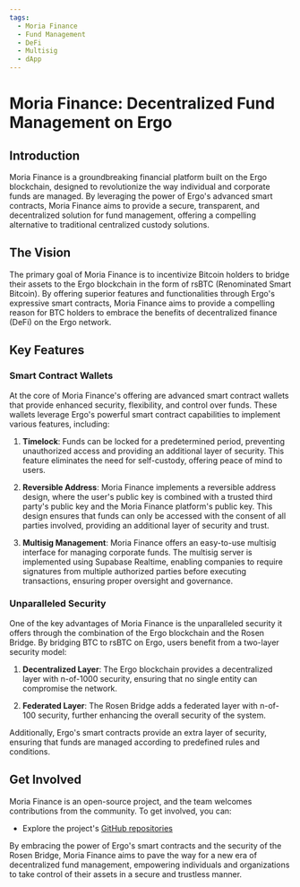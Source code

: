 ```yaml
---
tags:
  - Moria Finance
  - Fund Management
  - DeFi
  - Multisig
  - dApp
---
```


# Moria Finance: Decentralized Fund Management on Ergo

## Introduction

Moria Finance is a groundbreaking financial platform built on the Ergo blockchain, designed to revolutionize the way individual and corporate funds are managed. By leveraging the power of Ergo's advanced smart contracts, Moria Finance aims to provide a secure, transparent, and decentralized solution for fund management, offering a compelling alternative to traditional centralized custody solutions.

## The Vision

The primary goal of Moria Finance is to incentivize Bitcoin holders to bridge their assets to the Ergo blockchain in the form of rsBTC (Renominated Smart Bitcoin). By offering superior features and functionalities through Ergo's expressive smart contracts, Moria Finance aims to provide a compelling reason for BTC holders to embrace the benefits of decentralized finance (DeFi) on the Ergo network.

## Key Features

### Smart Contract Wallets

At the core of Moria Finance's offering are advanced smart contract wallets that provide enhanced security, flexibility, and control over funds. These wallets leverage Ergo's powerful smart contract capabilities to implement various features, including:

1. **Timelock**: Funds can be locked for a predetermined period, preventing unauthorized access and providing an additional layer of security. This feature eliminates the need for self-custody, offering peace of mind to users.

2. **Reversible Address**: Moria Finance implements a reversible address design, where the user's public key is combined with a trusted third party's public key and the Moria Finance platform's public key. This design ensures that funds can only be accessed with the consent of all parties involved, providing an additional layer of security and trust.

3. **Multisig Management**: Moria Finance offers an easy-to-use multisig interface for managing corporate funds. The multisig server is implemented using Supabase Realtime, enabling companies to require signatures from multiple authorized parties before executing transactions, ensuring proper oversight and governance.

### Unparalleled Security

One of the key advantages of Moria Finance is the unparalleled security it offers through the combination of the Ergo blockchain and the Rosen Bridge. By bridging BTC to rsBTC on Ergo, users benefit from a two-layer security model:

1. **Decentralized Layer**: The Ergo blockchain provides a decentralized layer with n-of-1000 security, ensuring that no single entity can compromise the network.

2. **Federated Layer**: The Rosen Bridge adds a federated layer with n-of-100 security, further enhancing the overall security of the system.

Additionally, Ergo's smart contracts provide an extra layer of security, ensuring that funds are managed according to predefined rules and conditions.

## Get Involved

Moria Finance is an open-source project, and the team welcomes contributions from the community. To get involved, you can:


- Explore the project's [GitHub repositories](https://github.com/Moria-Finance)

By embracing the power of Ergo's smart contracts and the security of the Rosen Bridge, Moria Finance aims to pave the way for a new era of decentralized fund management, empowering individuals and organizations to take control of their assets in a secure and trustless manner.
